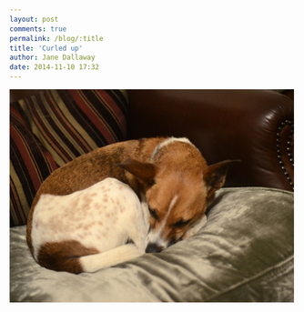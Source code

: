 ```yaml
---
layout: post
comments: true
permalink: /blog/:title
title: 'Curled up'
author: Jane Dallaway
date: 2014-11-10 17:32
---
```


<div><a href="/media/tp_IMG_20141110_173049.JPG"><img src="/media/tp_thumb_IMG_20141110_173049.JPG" width="500" height="375"/></a></div>


  
      
